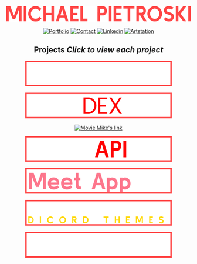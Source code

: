 <div align="center">

[![MichaelPietroski](/img/MICHAELPIETROSKI.png)](https://vppelli.github.io/portfolio-website/)

[![Portfolio](https://img.shields.io/badge/Portfolio-red?style=for-the-badge)](https://vppelli.github.io/portfolio-website/) [![Contact](https://img.shields.io/badge/Contact-red?style=for-the-badge)](contact.txt) [![Linkedin](https://img.shields.io/badge/Linkedin-red?style=for-the-badge)](https://www.linkedin.com/in/michaelpietroski/) [![Artstation](https://img.shields.io/badge/Artstation-red?style=for-the-badge)](https://www.artstation.com/mpietros)

## Projects *Click to view each project*

[<picture><source media="(prefers-color-scheme: dark)" srcset="https://github.com/vppelli/Vppelli/blob/main/img/PORTFOLIO.png"><source media="(prefers-color-scheme: light)" srcset="https://github.com/vppelli/Vppelli/blob/main/img/LPORTFOLIO.png"><img alt="Portfolio link" src="https://github.com/vppelli/Vppelli/blob/main/img/PORTFOLIO.png"> </picture>](https://github.com/vppelli/portfolio-website)

[<picture><source media="(prefers-color-scheme: dark)" srcset="https://github.com/vppelli/Vppelli/blob/main/img/POKEDEX.png"><source media="(prefers-color-scheme: light)" srcset="https://github.com/vppelli/Vppelli/blob/main/img/LPOKEDEX.png"><img alt="Pokedex link" src="https://github.com/vppelli/Vppelli/blob/main/img/POKEDEX.png">
</picture>](https://github.com/vppelli/Pokedex-app)

[<picture><source media="(prefers-color-scheme: dark)" srcset="https://github.com/vppelli/Vppelli/blob/main/img/MOVEMIKE’S.png"><source media="(prefers-color-scheme: light)" srcset="https://github.com/vppelli/Vppelli/blob/main/img/LMOVEMIKE’S.png"><img alt="Movie Mike's link" src="https://github.com/vppelli/Vppelli/blob/main/img/MOVEMIKE’S.png">
</picture>](https://github.com/vppelli/movie_client)

[<picture><source media="(prefers-color-scheme: dark)" srcset="https://github.com/vppelli/Vppelli/blob/main/img/MOVEAPI.png"><source media="(prefers-color-scheme: light)" srcset="https://github.com/vppelli/Vppelli/blob/main/img/LMOVEAPI.png"><img alt="Movie API link" src="https://github.com/vppelli/Vppelli/blob/main/img/MOVEAPI.png">
</picture>](https://github.com/vppelli/movie_api)

[<picture><source media="(prefers-color-scheme: dark)" srcset="https://github.com/vppelli/Vppelli/blob/main/img/Meet%20App.png"><source media="(prefers-color-scheme: light)" srcset="https://github.com/vppelli/Vppelli/blob/main/img/LMeet%20App.png"><img alt="MeetApp link" src="https://github.com/vppelli/Vppelli/blob/main/img/Meet%20App.png">
</picture>](https://github.com/vppelli/meet)

[<picture><source media="(prefers-color-scheme: dark)" srcset="https://github.com/vppelli/Vppelli/blob/main/img/PDT.png"><source media="(prefers-color-scheme: light)" srcset="https://github.com/vppelli/Vppelli/blob/main/img/LPDT.png"><img alt="Predecessor Discord Theme link" src="https://github.com/vppelli/Vppelli/blob/main/img/PDT.png">
</picture>](https://github.com/vppelli/predecessor-discord-themes)

[<picture><source media="(prefers-color-scheme: dark)" srcset="https://github.com/vppelli/Vppelli/blob/main/img/CHATAPP.png"><source media="(prefers-color-scheme: light)" srcset="https://github.com/vppelli/Vppelli/blob/main/img/LCHATAPP.png"><img alt="ChatApp link" src="https://github.com/vppelli/Vppelli/blob/main/img/CHATAPP.png">
</picture>](https://github.com/vppelli/chat-app)

</div>
